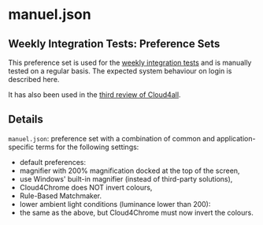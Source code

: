 # manuel.json

## Weekly Integration Tests: Preference Sets

This preference set is used for the 
[weekly integration tests](http://wiki.gpii.net/w/Weekly_Integration_Test_Plan) and is manually tested on a regular basis. The expected system behaviour on login is described here.

It has also been used in the [third review of Cloud4all](https://github.com/GPII/universal/blob/master/testData/preferences/review3/review3-preferences.md).

## Details
`manuel.json`: preference set with a combination of common and application-specific terms for the following settings:
* default preferences:
 * magnifier with 200% magnification docked at the top of the screen,
 * use Windows' built-in magnifier (instead of third-party solutions),
 * Cloud4Chrome does NOT invert colours,
 * Rule-Based Matchmaker.
* lower ambient light conditions (luminance lower than 200): 
 * the same as the above, but Cloud4Chrome must now invert the colours.
